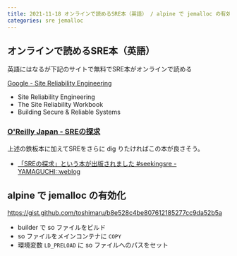 ```yaml
---
title: 2021-11-18 オンラインで読めるSRE本（英語） / alpine で jemalloc の有効化
categories: sre jemalloc
---
```


## オンラインで読めるSRE本（英語）

英語にはなるが下記のサイトで無料でSRE本がオンラインで読める

[Google - Site Reliability Engineering](https://sre.google/books/)

- Site Reliability Engineering
- The Site Reliability Workbook
- Building Secure & Reliable Systems

### [O'Reilly Japan - SREの探求](https://www.oreilly.co.jp/books/9784873119618/)

上述の鉄板本に加えてSREをさらに dig りたければこの本が良さそう。

- [「SREの探求」という本が出版されました #seekingsre - YAMAGUCHI::weblog](https://ymotongpoo.hatenablog.com/entry/seeking-sre)

## alpine で jemalloc の有効化

<https://gist.github.com/toshimaru/b8e528c4be807612185277cc9da52b5a>

- builder で so ファイルをビルド
- so ファイルをメインコンテナに `COPY`
- 環境変数 `LD_PRELOAD` に so ファイルへのパスをセット
